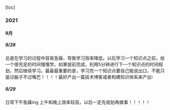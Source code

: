 [toc]

### 2021

#### 9月

##### 9/28

总是在学习的过程中容易急躁，导致学习效率降低。以后学习一个知识点之前，给一个很充足的时间慢慢学。如果提前完成，利用5分钟进行下一个知识点的时间规划，然后继续学习。最最最重要的是，学习完一个知识点要自己能说出口，不能只是过脑子不过嘴巴！！！！最好产出一篇技术博客或者构建知识体系来产出!

##### 9/29

日常下午急躁ing 上午和晚上效率较高，以后一定先规划再做事！！！！！

